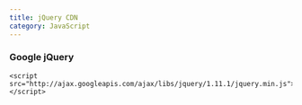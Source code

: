 ```yaml
---
title: jQuery CDN
category: JavaScript
---
```


### Google jQuery

    <script src="http://ajax.googleapis.com/ajax/libs/jquery/1.11.1/jquery.min.js"></script>
